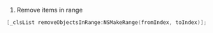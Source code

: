 1. Remove items in range

```objective-c
[_clsList removeObjectsInRange:NSMakeRange(fromIndex, toIndex)];
```
